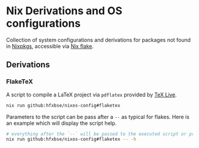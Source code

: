 # Nix Derivations and OS configurations

Collection of system configurations and derivations for packages not found in
[Nixpkgs](https://search.nixos.org), accessible via [Nix flake](https://wiki.nixos.org/wiki/Flakes).

## Derivations

### FlakeTeX

A script to compile a LaTeX project via `pdflatex` provided by [TeX Live](https://tug.org/texlive/).

```sh
nix run github:hfxbse/nixos-config#flaketex
```

Parameters to the script can be pass after a `--` as typical for flakes.
Here is an example which will display the script help.

```sh
# everything after the `--` will be passed to the executed script or program
nix run github:hfxbse/nixos-config#flaketex -- -h
```
